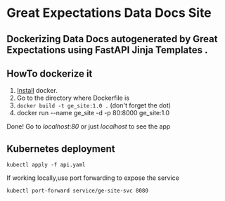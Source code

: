 # Great Expectations Data Docs Site

## Dockerizing Data Docs autogenerated by Great Expectations using FastAPI Jinja Templates . 

## HowTo dockerize it

1. [Install](https://www.docker.com/get-started) docker.
2. Go to the directory where Dockerfile is
3. `docker build -t ge_site:1.0 .` (don't forget the dot)
4. docker run --name ge_site -d -p 80:8000 ge_site:1.0

Done! Go to *localhost:80* or just *localhost* to see the app

## Kubernetes deployment

``kubectl apply -f api.yaml``

If working locally,use port forwarding to expose the service

``kubectl port-forward service/ge-site-svc 8080``
